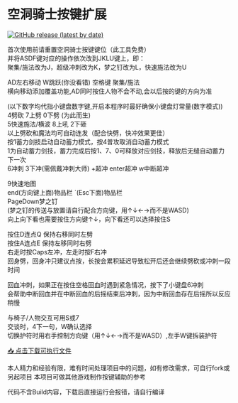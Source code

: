 # 空洞骑士按键扩展
[![GitHub release (latest by date)](https://img.shields.io/github/v/release/jackens-xzk/HollowKnightKeyExtension)](https://github.com/jackens-xzk/HollowKnightKeyExtension/releases/latest)

首次使用前请重置空洞骑士按键键位（此工具免费）<br>
并将ASDF键对应的操作依次改到JKLU键上，即：<br>
聚集/施法改为J，超级冲刺改为K，梦之钉改为L，快速施法改为U<br>

AD左右移动 W跳跃(你没看错) 空格键 聚集/施法<br>
横向移动添加覆盖功能,AD同时按住人物不会不动,会以后按的键的方向为准<br>

(以下数字均代指小键盘数字键,开启本程序时最好确保小键盘灯常量(数字模式))<br>
4劈砍 7上劈 0下劈 (为此而生)<br>
5快速施法/横波 8上吼 2下砸<br>
以上劈砍和魔法均可自动连发（配合快劈，快冲效果更佳）<br>
按1蓄力剑技启动自动蓄力模式，按4普攻取消自动蓄力模式<br>
1为自动蓄力剑技，蓄力完成后按1、7、0可释放对应剑技，释放后无缝自动蓄力下一次<br>
6冲刺 3下冲(需佩戴冲刺大师) +超冲 enter超冲 w中断超冲<br>

9快速地图<br>
end(方向键上面)物品栏 `(Esc下面)物品栏<br>
PageDown梦之钉<br>
(梦之钉的传送与放置请自行配合方向键，用↑↓←→而不是WASD)<br>
向上向下看也需要按住方向键↑↓，向下看还可以选择按住S<br>

按住D连点Q 保持右移同时左劈<br>
按住A连点E 保持左移同时右劈<br>
右走时按Caps左冲，左走时按F右冲<br>
回身劈，回身冲只建议点按，长按会累积延迟导致松开后还会继续劈砍或冲刺一段时间<br>

回血冲刺，如果正在按住空格回血时遇到紧急情况，按下了小键盘6冲刺<br>
会帮助中断回血并在中断回血的后摇结束后冲刺，因为中断回血存在后摇所以反应稍慢<br>

与椅子/人物交互可用S或7<br>
交谈时，4下一句，W确认选择 <br>
切换护符时用右手控制方向键（用↑↓←→而不是WASD）,左手W键拆装护符<br>

[📥 点击下载可执行文件](https://github.com/jackens-xzk/HollowKnightKeyExtension/releases/latest)

本人精力和经验有限，难有时间处理项目中的问题，如有修改需求，可自行fork或另起项目
本项目可做其他游戏制作按键辅助的参考

代码不含Build内容，下载后直接运行会报错，请自行编译

